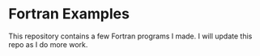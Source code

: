 # Fortran Examples

This repository contains a few Fortran programs I made. I will update this repo as I do more work.

